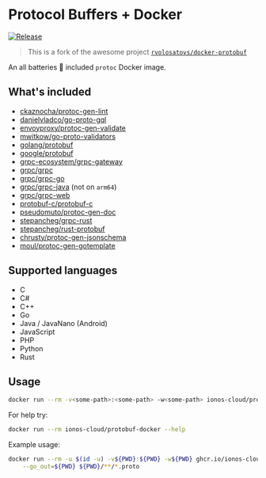 # Protocol Buffers + Docker

[![Release](https://github.com/ionos-cloud/protobuf-docker/actions/workflows/release.yml/badge.svg)](https://github.com/ionos-cloud/protobuf-docker/actions/workflows/release.yml)

> This is a fork of the awesome project [`rvolosatovs/docker-protobuf`](https://github.com/rvolosatovs/docker-protobuf)

An all batteries :battery: included `protoc` Docker image.

## What's included

- [ckaznocha/protoc-gen-lint](https://github.com/ckaznocha/protoc-gen-lint)
- [danielvladco/go-proto-gql](https://github.com/danielvladco/go-proto-gql)
- [envoyproxy/protoc-gen-validate](https://github.com/envoyproxy/protoc-gen-validate)
- [mwitkow/go-proto-validators](https://github.com/mwitkow/go-proto-validators)
- [golang/protobuf](https://github.com/protocolbuffers/protobuf-go)
- [google/protobuf](https://github.com/google/protobuf)
- [grpc-ecosystem/grpc-gateway](https://github.com/grpc-ecosystem/grpc-gateway)
- [grpc/grpc](https://github.com/grpc/grpc)
- [grpc/grpc-go](https://github.com/grpc/grpc-go)
- [grpc/grpc-java](https://github.com/grpc/grpc-java) (not on `arm64`)
- [grpc/grpc-web](https://github.com/grpc/grpc-web)
- [protobuf-c/protobuf-c](https://github.com/protobuf-c/protobuf-c)
- [pseudomuto/protoc-gen-doc](https://github.com/pseudomuto/protoc-gen-doc)
- [stepancheg/grpc-rust](https://github.com/stepancheg/grpc-rust)
- [stepancheg/rust-protobuf](https://github.com/stepancheg/rust-protobuf)
- [chrusty/protoc-gen-jsonschema](https://github.com/chrusty/protoc-gen-jsonschema)
- [moul/protoc-gen-gotemplate](https://github.com/moul/protoc-gen-gotemplate)

## Supported languages

- C
- C#
- C++
- Go
- Java / JavaNano (Android)
- JavaScript
- PHP
- Python
- Rust

## Usage

```bash
docker run --rm -v<some-path>:<some-path> -w<some-path> ionos-cloud/protobuf-docker [OPTION] PROTO_FILES
```

For help try:

```bash
docker run --rm ionos-cloud/protobuf-docker --help
```

Example usage:

```bash
docker run --rm -u $(id -u) -v${PWD}:${PWD} -w${PWD} ghcr.io/ionos-cloud/protobuf-docker:latest --proto_path=${PWD} \
    --go_out=${PWD} ${PWD}/**/*.proto
```
